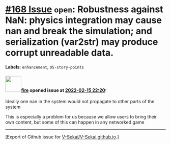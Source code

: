 # [\#168 Issue](https://github.com/V-Sekai/V-Sekai.github.io/issues/168) `open`: Robustness against NaN: physics integration may cause nan and break the simulation; and serialization (var2str) may produce corrupt unreadable data.
**Labels**: `enhancement`, `05-story-points`


#### <img src="https://avatars.githubusercontent.com/u/32321?u=c2e06a3d2b49a467aa907e54aa259516440267cc&v=4" width="50">[fire](https://github.com/fire) opened issue at [2022-02-15 22:20](https://github.com/V-Sekai/V-Sekai.github.io/issues/168):

Ideally one nan in the system would not propagate to other parts of the system

This is especially a problem for us because we allow users to bring their own content, but some of this can happen in any networked game




-------------------------------------------------------------------------------



[Export of Github issue for [V-Sekai/V-Sekai.github.io](https://github.com/V-Sekai/V-Sekai.github.io).]

